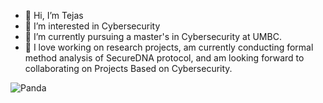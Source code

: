 - 👋 Hi, I’m Tejas
- 👀 I’m interested in Cybersecurity
- 🌱 I’m currently pursuing a master's in Cybersecurity at UMBC.
- 💞️ I love working on research projects, am currently conducting formal method analysis of SecureDNA protocol, and am looking forward to collaborating on Projects Based on Cybersecurity.

![Panda](https://c.tenor.com/HjWiWdQbvd0AAAAM/cute-bear.gif)
<!---
tejaswalke/tejaswalke is a ✨ special ✨ repository because its `README.md` (this file) appears on your GitHub profile.
You can click the Preview link to take a look at your changes.
--->
